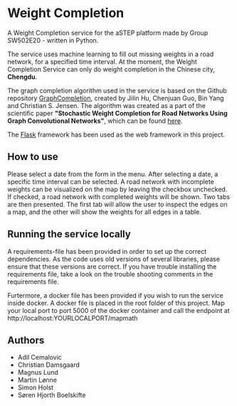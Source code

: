 # Weight Completion

A Weight Completion service for the aSTEP platform made by Group SW502E20 - written in Python. 

The service uses machine learning to fill out missing weights in a road network, for a specified time interval. At the moment, the Weight Completion Service can only do weight completion in the Chinese city, **Chengdu**. 

The graph completion algorithm used in the service is based on the Github repository [GraphCompletion](https://github.com/hujilin1229/GraphCompletion), created by Jilin Hu, Chenjuan Guo, Bin Yang and Christian S. Jensen. The algorithm was created as a part of the scientific paper **"Stochastic Weight Completion for Road Networks Using Graph Convolutional Networks"**, which can be found [here](http://people.cs.aau.dk/~byang/papers/ICDE2019-GCWC.pdf).

The [Flask](https://flask.palletsprojects.com/en/1.1.x/) framework has been used as the web framework in this project.

## How to use

Please select a date from the form in the menu. After selecting a date, a specific time interval can be selected. A road network with incomplete weights can be visualized on the map by leaving the checkbox unchecked. If checked, a road network with completed weights will be shown. Two tabs are then presented. The first tab will allow the user to inspect the edges on a map, and the other will show the weights for all edges in a table.

## Running the service locally

A requirements-file has been provided in order to set up the correct dependencies. As the code uses old versions of several libraries, please ensure that these versions are correct. If you have trouble installing the requirements file, take a look on the trouble shooting comments in the requirements file.

Furtermore, a docker file has been provided if you wish to run the service inside docker. A docker file is placed in the root folder of this project. Map your local port to port 5000 of the docker container and call the endpoint at
http://localhost:YOURLOCALPORT/mapmath

## Authors

- Adil Cemalovic
- Christian Damsgaard
- Magnus Lund
- Martin Lønne
- Simon Holst
- Søren Hjorth Boelskifte
